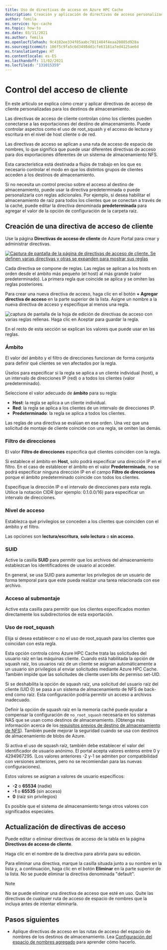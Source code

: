 ```yaml
---
title: Uso de directivas de acceso en Azure HPC Cache
description: Creación y aplicación de directivas de acceso personalizadas para limitar el acceso de cliente a los destinos de almacenamiento en Azure HPC Cache
author: femila
ms.service: hpc-cache
ms.topic: how-to
ms.date: 03/11/2021
ms.author: femila
ms.openlocfilehash: 9c4182ee334f85aabc7811484f4eaa20885d928a
ms.sourcegitcommit: 106f5c9fa5c6d3498dd1cfe63181a7ed4125ae6d
ms.translationtype: HT
ms.contentlocale: es-ES
ms.lasthandoff: 11/02/2021
ms.locfileid: "131015359"
---
```

# <a name="control-client-access"></a>Control del acceso de cliente

En este artículo se explica cómo crear y aplicar directivas de acceso de cliente personalizadas para los destinos de almacenamiento.

Las directivas de acceso de cliente controlan cómo los clientes pueden conectarse a las exportaciones del destino de almacenamiento. Puede controlar aspectos como el uso de root_squash y el acceso de lectura y escritura en el nivel de host cliente o de red.

Las directivas de acceso se aplican a una ruta de acceso de espacio de nombres, lo que significa que puede usar diferentes directivas de acceso para dos exportaciones diferentes de un sistema de almacenamiento NFS.

Esta característica está destinada a flujos de trabajo en los que es necesario controlar el modo en que los distintos grupos de clientes acceden a los destinos de almacenamiento.

Si no necesita un control preciso sobre el acceso al destino de almacenamiento, puede usar la directiva predeterminada o puede personalizarla con reglas adicionales. Por ejemplo, si desea habilitar el almacenamiento de raíz para todos los clientes que se conectan a través de la caché, puede editar la directiva denominada **predeterminada** para agregar el valor de la opción de configuración de la carpeta raíz.

## <a name="create-a-client-access-policy"></a>Creación de una directiva de acceso de cliente

Use la página **Directivas de acceso de cliente** de Azure Portal para crear y administrar directivas. <!-- is there AZ CLI for this? -->

[![Captura de pantalla de la página de directivas de acceso de cliente. Se definen varias directivas y otras se expanden para mostrar sus reglas](media/policies-overview.png)](media/policies-overview.png#lightbox)

Cada directiva se compone de reglas. Las reglas se aplican a los hosts en orden desde el ámbito más pequeño (el host) al más grande (valor predeterminado). La primera regla que coincide se aplica y se omiten las reglas posteriores.

Para crear una nueva directiva de acceso, haga clic en el botón **+ Agregar directiva de acceso** en la parte superior de la lista. Asigne un nombre a la nueva directiva de acceso y especifique al menos una regla.

![captura de pantalla de la hoja de edición de directivas de acceso con varias reglas rellenas. Haga clic en Aceptar para guardar la regla.](media/add-policy.png)

En el resto de esta sección se explican los valores que puede usar en las reglas.

### <a name="scope"></a>Ámbito

El valor del ámbito y el filtro de direcciones funcionan de forma conjunta para definir qué clientes se ven afectados por la regla.

Úselos para especificar si la regla se aplica a un cliente individual (host), a un intervalo de direcciones IP (red) o a todos los clientes (valor predeterminado).

Seleccione el valor adecuado de **ámbito** para su regla:

* **Host**: la regla se aplica a un cliente individual.
* **Red**: la regla se aplica a los clientes de un intervalo de direcciones IP.
* **Predeterminado**: la regla se aplica a todos los clientes.

Las reglas de una directiva se evalúan en ese orden. Una vez que una solicitud de montaje de cliente coincide con una regla, se omiten las demás.

### <a name="address-filter"></a>Filtro de direcciones

El valor **Filtro de direcciones** especifica qué clientes coinciden con la regla.

Si establece el ámbito en **Host**, solo podrá especificar una dirección IP en el filtro. En el caso de establecer el ámbito en el valor **Predeterminado**, no se podrá especificar ninguna dirección IP en el campo **Filtro de direcciones** porque el ámbito predeterminado coincide con todos los clientes.

Especifique la dirección IP o el intervalo de direcciones para esta regla. Utilice la notación CIDR (por ejemplo: 0.1.0.0/16) para especificar un intervalo de direcciones.

### <a name="access-level"></a>Nivel de acceso

Establezca qué privilegios se conceden a los clientes que coinciden con el ámbito y el filtro.

Las opciones son **lectura/escritura**, **solo lectura** o **sin acceso**.

### <a name="suid"></a>SUID

Active la casilla **SUID** para permitir que los archivos del almacenamiento establezcan los identificadores de usuario al acceder.

En general, se usa SUID para aumentar los privilegios de un usuario de forma temporal para que este pueda realizar una tarea relacionada con ese archivo.

### <a name="submount-access"></a>Acceso al submontaje

Active esta casilla para permitir que los clientes especificados monten directamente los subdirectorios de esta exportación.

### <a name="root-squash"></a>Uso de root_squash

Elija si desea establecer o no el uso de root_squash para los clientes que coincidan con esta regla.

Esta opción controla cómo Azure HPC Cache trata las solicitudes del usuario raíz en las máquinas cliente. Cuando está habilitada la opción de squash raíz, los usuarios raíz de un cliente se asignan automáticamente a un usuario sin privilegios al enviar solicitudes mediante Azure HPC Cache. También impide que las solicitudes de cliente usen bits de permiso set-UID.

Si se deshabilita la opción de squash raíz, una solicitud del usuario raíz del cliente (UID 0) se pasa a un sistema de almacenamiento de NFS de back-end como raíz. Esta configuración podría permitir un acceso a archivos inadecuado.

Definir la opción de squash raíz en la memoria caché puede ayudar a compensar la configuración de ``no_root_squash`` necesaria en los sistemas NAS que se usan como destinos de almacenamiento. (Obtenga más información acerca de los [requisitos previos de destino de almacenamiento de NFS](hpc-cache-prerequisites.md#nfs-storage-requirements)). También puede mejorar la seguridad cuando se usa con destinos de almacenamiento de blobs de Azure.

Si activa el uso de squash raíz, también debe establecer el valor del identificador de usuario anónimo. El portal acepta valores enteros entre 0 y 4294967295. (Los valores anteriores -2 y-1 se admiten por compatibilidad con versiones anteriores, pero no se recomiendan para las nuevas configuraciones).

Estos valores se asignan a valores de usuario específicos:

* **-2** o **65534** (nadie)
* **-1** o **65535** (sin acceso)
* **0** (raíz sin privilegios)

Es posible que el sistema de almacenamiento tenga otros valores con significados especiales.

## <a name="update-access-policies"></a>Actualización de directivas de acceso

Puede editar o eliminar directivas de acceso de la tabla en la página **Directivas de acceso de cliente**.

Haga clic en el nombre de la directiva para abrirla para su edición.

Para eliminar una directiva, marque la casilla situada junto a su nombre en la lista y, a continuación, haga clic en el botón **Eliminar** en la parte superior de la lista. No se puede eliminar la directiva denominada "default".

> [!NOTE]
> No se puede eliminar una directiva de acceso que esté en uso. Quite las directivas de cualquier ruta de acceso de espacio de nombres que la incluya antes de intentar eliminarla.

## <a name="next-steps"></a>Pasos siguientes

* Aplique directivas de acceso en las rutas de acceso del espacio de nombres de los destinos de almacenamiento. Lea [Configuración del espacio de nombres agregado](add-namespace-paths.md) para aprender cómo hacerlo.
